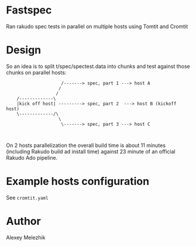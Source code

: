 # Fastspec

Ran rakudo spec tests in parallel on multiple hosts using Tomtit and Cromtit


# Design

So an idea is to split t/spec/spectest.data into chunks
and test against those chunks on parallel hosts:


```
                     /-------> spec, part 1 ---> host A
                    /
                   /
    /-------------\
    |kick off host| ---------> spec, part 2  ---> host B (kickoff host)
    \-------------/\
                    \
                     \-------> spec, part 3 ---> host C



```

On 2 hosts parallelization the overall build time is about 11 minutes
(including Rakudo build ad install time) against 23 minute of an
official Rakudo Ado pipeline.

# Example hosts configuration

See `cromtit.yaml`

# Author

Alexey Melezhik



